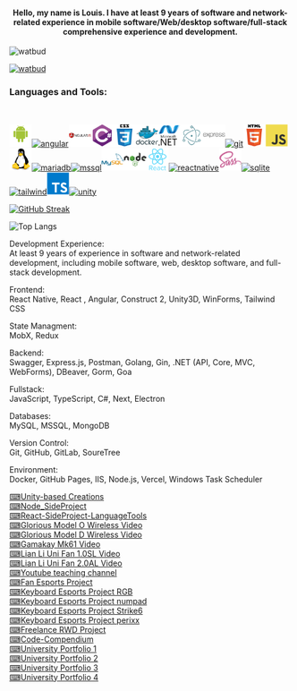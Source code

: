 
<h4 align="center">Hello, my name is Louis. I have at least 9 years of software and network-related experience in mobile software/Web/desktop software/full-stack comprehensive experience and development.  </h4>
<p align="left"> 
<img src="https://komarev.com/ghpvc/?username=watbud&label=Profile%20views&color=0e75b6&style=flat" alt="watbud" /> </p>
<p align="left"> <a href="https://github.com/ryo-ma/github-profile-trophy">
<img src="https://github-profile-trophy.vercel.app/?username=watbud&row=2&column=3" alt="watbud" /></a> 
</p>
<p align="left">
</p>


<h3 align="left">Languages and Tools:</h3>  

<a href="https://developer.android.com" target="_blank" rel="noreferrer"><img src="https://raw.githubusercontent.com/devicons/devicon/master/icons/android/android-original-wordmark.svg" alt="android" width="40" height="40"/></a><a href="https://angular.io" target="_blank" rel="noreferrer"><img src="https://angular.io/assets/images/logos/angular/angular.svg" alt="angular" width="40" height="40"/></a><a href="https://angular.io" target="_blank" rel="noreferrer"><img src="https://raw.githubusercontent.com/devicons/devicon/master/icons/angularjs/angularjs-original-wordmark.svg" alt="angularjs" width="40" height="40"/></a><a href="https://www.w3schools.com/cs/" target="_blank" rel="noreferrer"><img src="https://raw.githubusercontent.com/devicons/devicon/master/icons/csharp/csharp-original.svg" alt="csharp" width="40" height="40"/></a><a href="https://www.w3schools.com/css/" target="_blank" rel="noreferrer"><img src="https://raw.githubusercontent.com/devicons/devicon/master/icons/css3/css3-original-wordmark.svg" alt="css3" width="40" height="40"/></a><a href="https://www.docker.com/" target="_blank" rel="noreferrer"><img src="https://raw.githubusercontent.com/devicons/devicon/master/icons/docker/docker-original-wordmark.svg" alt="docker" width="40" height="40"/></a><a href="https://dotnet.microsoft.com/" target="_blank" rel="noreferrer"><img src="https://raw.githubusercontent.com/devicons/devicon/master/icons/dot-net/dot-net-original-wordmark.svg" alt="dotnet" width="40" height="40"/></a><a href="https://www.electronjs.org" target="_blank" rel="noreferrer"><img src="https://raw.githubusercontent.com/devicons/devicon/master/icons/electron/electron-original.svg" alt="electron" width="40" height="40"/></a><a href="https://expressjs.com" target="_blank" rel="noreferrer"><img src="https://raw.githubusercontent.com/devicons/devicon/master/icons/express/express-original-wordmark.svg" alt="express" width="40" height="40"/></a><a href="https://git-scm.com/" target="_blank" rel="noreferrer"><img src="https://www.vectorlogo.zone/logos/git-scm/git-scm-icon.svg" alt="git" width="40" height="40"/></a><a href="https://www.w3.org/html/" target="_blank" rel="noreferrer"><img src="https://raw.githubusercontent.com/devicons/devicon/master/icons/html5/html5-original-wordmark.svg" alt="html5" width="40" height="40"/></a><a href="https://developer.mozilla.org/en-US/docs/Web/JavaScript" target="_blank" rel="noreferrer"><img src="https://raw.githubusercontent.com/devicons/devicon/master/icons/javascript/javascript-original.svg" alt="javascript" width="40" height="40"/></a> <BR>                <a href="https://www.linux.org/" target="_blank" rel="noreferrer"><img src="https://raw.githubusercontent.com/devicons/devicon/master/icons/linux/linux-original.svg" alt="linux" width="40" height="40"/></a><a href="https://mariadb.org/" target="_blank" rel="noreferrer"><img src="https://www.vectorlogo.zone/logos/mariadb/mariadb-icon.svg" alt="mariadb" width="40" height="40"/></a><a href="https://www.microsoft.com/en-us/sql-server" target="_blank" rel="noreferrer"><img src="https://www.svgrepo.com/show/303229/microsoft-sql-server-logo.svg" alt="mssql" width="40" height="40"/></a><a href="https://www.mysql.com/" target="_blank" rel="noreferrer"><img src="https://raw.githubusercontent.com/devicons/devicon/master/icons/mysql/mysql-original-wordmark.svg" alt="mysql" width="40" height="40"/></a><a href="https://nodejs.org" target="_blank" rel="noreferrer"><img src="https://raw.githubusercontent.com/devicons/devicon/master/icons/nodejs/nodejs-original-wordmark.svg" alt="nodejs" width="40" height="40"/></a><a href="https://reactjs.org/" target="_blank" rel="noreferrer"><img src="https://raw.githubusercontent.com/devicons/devicon/master/icons/react/react-original-wordmark.svg" alt="react" width="40" height="40"/></a><a href="https://reactnative.dev/" target="_blank" rel="noreferrer"><img src="https://reactnative.dev/img/header_logo.svg" alt="reactnative" width="40" height="40"/></a><a href="https://sass-lang.com" target="_blank" rel="noreferrer"><img src="https://raw.githubusercontent.com/devicons/devicon/master/icons/sass/sass-original.svg" alt="sass" width="40" height="40"/></a><a href="https://www.sqlite.org/" target="_blank" rel="noreferrer"><img src="https://www.vectorlogo.zone/logos/sqlite/sqlite-icon.svg" alt="sqlite" width="40" height="40"/></a><a href="https://tailwindcss.com/" target="_blank" rel="noreferrer"><img src="https://www.vectorlogo.zone/logos/tailwindcss/tailwindcss-icon.svg" alt="tailwind" width="40" height="40"/></a><a href="https://www.typescriptlang.org/" target="_blank" rel="noreferrer"><img src="https://raw.githubusercontent.com/devicons/devicon/master/icons/typescript/typescript-original.svg" alt="typescript" width="40" height="40"/></a><a href="https://unity.com/" target="_blank" rel="noreferrer"><img src="https://www.vectorlogo.zone/logos/unity3d/unity3d-icon.svg" alt="unity" width="40" height="40"/></a>                                                                            

                                                                  
[![GitHub Streak](https://streak-stats.demolab.com?user=watbud&theme=ocean-gradient&hide_border=true&card_width=600)](https://git.io/streak-stats)

![Top Langs](https://github-readme-stats.vercel.app/api/top-langs/?username=WATBUD&layout=compact&theme=tokyonight&langs_count=20)  

<p class="has-line-data" data-line-start="0" data-line-end="2">Development Experience:<br> At least 9 years of experience in software and network-related development, including mobile software, web, desktop software, and full-stack development.</p> <p class="has-line-data" data-line-start="3" data-line-end="5">Frontend:<br> React Native, React , Angular, Construct 2, Unity3D, WinForms, Tailwind CSS</p> <p class="has-line-data" data-line-start="6" data-line-end="8">State Managment:<br> MobX, Redux</p> <p class="has-line-data" data-line-start="9" data-line-end="11">Backend:<br> Swagger, Express.js, Postman, Golang, Gin, .NET (API, Core, MVC, WebForms), DBeaver, Gorm, Goa</p> <p class="has-line-data" data-line-start="12" data-line-end="14">Fullstack:<br> JavaScript, TypeScript, C#, Next, Electron</p> <p class="has-line-data" data-line-start="15" data-line-end="17">Databases:<br> MySQL, MSSQL, MongoDB</p> <p class="has-line-data" data-line-start="18" data-line-end="20">Version Control:<br> Git, GitHub, GitLab, SoureTree</p> <p class="has-line-data" data-line-start="21" data-line-end="23">Environment:<br> Docker, GitHub Pages, IIS, Node.js, Vercel, Windows Task Scheduler</p>

[⌨Unity-based Creations](https://www.youtube.com/watch?v=rIM79ogfYr4&list=UUDMOsKP4fT1gHzU4y5iVuMA&index=9)<br>
[⌨Node_SideProject](http://watbud.duckdns.org:9421)<br>
[⌨React-SideProject-LanguageTools](https://nextshadcn14.vercel.app)<br>
[⌨Glorious Model O Wireless Video](https://www.youtube.com/watch?v=9B3cLne5g_g)<br>
[⌨Glorious Model D Wireless Video](https://www.youtube.com/watch?v=o_eL-9ImsLw)<br>
[⌨Gamakay Mk61 Video](https://www.youtube.com/watch?v=7FGG6xC8KL0)<br>
[⌨Lian Li Uni Fan 1.0SL Video](https://www.youtube.com/watch?v=wIdmHoPk-yM&t=393s)<br>
[⌨Lian Li Uni Fan 2.0AL Video](https://www.youtube.com/watch?v=8dQ7X_shq_w)<br>
[⌨Youtube teaching channel](https://www.youtube.com/playlist?list=PLqWQtwjE91RyJR2sKrK_-TXHVLCdrJno7)<br>
[⌨Fan Esports Project](https://fananimation.netlify.app/)<br>
[⌨Keyboard Esports Project RGB](https://watbud-angular.vercel.app/KeyBoard_RGB)<br>
[⌨Keyboard Esports Project numpad](https://watbud-angular.vercel.app/numpad-keyboard)<br>
[⌨Keyboard Esports Project Strike6](https://strike6.netlify.app/)<br>
[⌨Keyboard Esports Project perixx](https://watbud-angular.vercel.app/perixx)<br>
[⌨Freelance RWD Project](https://www.cupoy.com/openvino-2022)<br>
[⌨Code-Compendium](https://code-compendium.vercel.app/)<br>
[⌨University Portfolio 1](http://watbud.duckdns.org/ShowWebEffect/Website/Game/1.7)<br>
[⌨University Portfolio 2](http://watbud.duckdns.org/ShowWebEffect/Website/Game/C2BrickBreaker)<br>
[⌨University Portfolio 3](http://watbud.duckdns.org/ShowWebEffect/Website/Game/C2Pingpong)<br>
[⌨University Portfolio 4](http://watbud.duckdns.org/ShowWebEffect/Website/Game/C2POLICE)<br>


